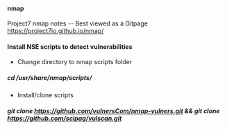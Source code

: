 #### nmap
 Project7 nmap notes -- Best viewed as a Gitpage  https://project7io.github.io/nmap/

#### Install NSE scripts to detect vulnerabilities

- Change directory to nmap scripts folder
##### cd /usr/share/nmap/scripts/

- Install/clone scripts
##### git clone https://github.com/vulnersCom/nmap-vulners.git && git clone https://github.com/scipag/vulscan.git 
